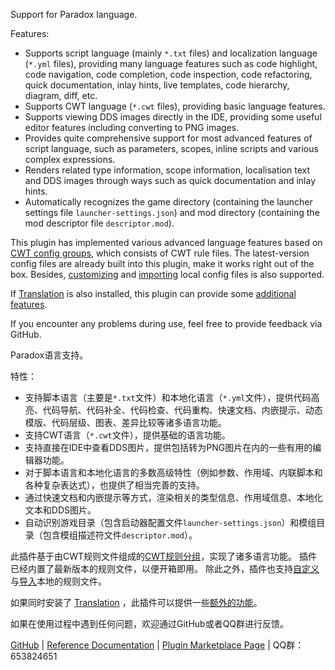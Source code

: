 <p>Support for Paradox language.</p>
<p>Features:</p>
<ul>
<li>Supports script language (mainly <code>*.txt</code> files) and localization language (<code>*.yml</code> files), providing many language features such as code highlight, code navigation, code completion, code inspection, code refactoring, quick documentation, inlay hints, live templates, code hierarchy, diagram, diff, etc.</li>
<li>Supports CWT language (<code>*.cwt</code> files), providing basic language features.</li>
<li>Supports viewing DDS images directly in the IDE, providing some useful editor features including converting to PNG images.</li>
<li>Provides quite comprehensive support for most advanced features of script language, such as parameters, scopes, inline scripts and various complex expressions.</li>
<li>Renders related type information, scope information, localisation text and DDS images through ways such as quick documentation and inlay hints.</li>
<li>Automatically recognizes the game directory (containing the launcher settings file <code>launcher-settings.json</code>) and mod directory (containing the mod descriptor file <code>descriptor.mod</code>).</li>
</ul>
<p>This plugin has implemented various advanced language features based on <a href="https://windea.icu/Paradox-Language-Support/#/en/config.md#cwt-config-group">CWT config groups</a>, which consists of CWT rule files.
The latest-version config files are already built into this plugin, make it works right out of the box.
Besides, <a href="https://windea.icu/Paradox-Language-Support/#/en/config.md#writing-cwt-config-files">customizing</a> and <a href="https://windea.icu/Paradox-Language-Support/#/en/config.md#importing-cwt-config-files">importing</a> local config files is also supported.</p>
<p>If <a href="https://github.com/YiiGuxing/TranslationPlugin">Translation</a> is also installed, this plugin can provide some <a href="https://windea.icu/Paradox-Language-Support/#/zh/plugin-integration.md">additional features</a>.</p>
<p>If you encounter any problems during use, feel free to provide feedback via GitHub.</p>

<p>Paradox语言支持。</p>
<p>特性：</p>
<ul>
<li>支持脚本语言（主要是<code>*.txt</code>文件）和本地化语言（<code>*.yml</code>文件），提供代码高亮、代码导航、代码补全、代码检查、代码重构、快速文档、内嵌提示、动态模版、代码层级、图表、差异比较等诸多语言功能。 </li>
<li>支持CWT语言（<code>*.cwt</code>文件），提供基础的语言功能。</li>
<li>支持直接在IDE中查看DDS图片，提供包括转为PNG图片在内的一些有用的编辑器功能。</li>
<li>对于脚本语言和本地化语言的多数高级特性（例如参数、作用域、内联脚本和各种复杂表达式），也提供了相当完善的支持。</li>
<li>通过快速文档和内嵌提示等方式，渲染相关的类型信息、作用域信息、本地化文本和DDS图片。</li>
<li>自动识别游戏目录（包含启动器配置文件<code>launcher-settings.json</code>）和模组目录（包含模组描述符文件<code>descriptor.mod</code>）。</li>
</ul>
<p>此插件基于由CWT规则文件组成的<a href="https://windea.icu/Paradox-Language-Support/#/zh/config.md#cwt-config-group">CWT规则分组</a>，实现了诸多语言功能。
插件已经内置了最新版本的规则文件，以便开箱即用。
除此之外，插件也支持<a href="https://windea.icu/Paradox-Language-Support/#/zh/config.md#writing-cwt-config-files">自定义</a>与<a href="https://windea.icu/Paradox-Language-Support/#/zh/config.md#importing-cwt-config-files">导入</a>本地的规则文件。
<p>如果同时安装了 <a href="https://github.com/YiiGuxing/TranslationPlugin">Translation</a> ，此插件可以提供一些<a href="https://windea.icu/Paradox-Language-Support/#/zh/plugin-integration.md">额外的功能</a>。</p>
<p>如果在使用过程中遇到任何问题，欢迎通过GitHub或者QQ群进行反馈。</p>

<p>
  <a href="https://github.com/DragonKnightOfBreeze/Paradox-Language-Support">GitHub</a> |
  <a href="https://windea.icu/Paradox-Language-Support">Reference Documentation</a> |
  <a href="https://plugins.jetbrains.com/plugin/16825-paradox-language-support">Plugin Marketplace Page</a> |
  QQ群：653824651
</p>